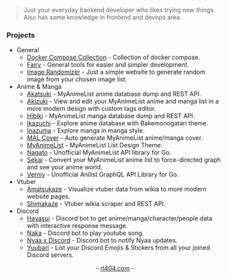 > Just your everyday backend developer who likes trying new things. Also has some knowledge in frontend and devops area.

### Projects
- General
  - [Docker Compose Collection](https://github.com/rl404/docker-compose-collections) - Collection of docker compose.
  - [Fairy](https://github.com/rl404/fairy) - General tools for easier and simpler development.
  - [Image Randomizer](https://github.com/rl404/image-randomizer) - Just a simple website to generate random image from your chosen image list.
- Anime & Manga
  - [Akatsuki](https://github.com/rl404/akatsuki) - MyAnimeList anime database dump and REST API.
  - [Akizuki](https://github.com/rl404/akizuki) - View and edit your MyAnimeList anime and manga list in a more modern design with custom tags editor.
  - [Hibiki](https://github.com/rl404/hibiki) - MyAnimeList manga database dump and REST API.
  - [Ikazuchi](https://github.com/rl404/ikazuchi) - Explore anime database with Bakemonogatari theme.
  - [Inazuma](https://github.com/rl404/inazuma) - Explore manga in manga style.
  - [MAL Cover](https://github.com/rl404/mal-cover) - Auto generate MyAnimeList anime/manga cover.
  - [MyAnimeList](https://github.com/rl404/MyAnimeList) - MyAnimeList List Design Theme.
  - [Nagato](https://github.com/rl404/nagato) - Unofficial MyAnimeList API library for Go.
  - [Sekai](https://github.com/rl404/sekai) - Convert your MyAnimeList anime list to force-directed graph and see your anime world.
  - [Verniy](https://github.com/rl404/verniy) - Unofficial Anilist GraphQL API Library for Go.
- Vtuber
  - [Amatsukaze](https://github.com/rl404/amatsukaze) - Visualize vtuber data from wikia to more modern website pages.
  - [Shimakaze](https://github.com/rl404/shimakaze) - Vtuber wikia scraper and REST API.
- Discord
  - [Hayasui](https://github.com/rl404/hayasui) - Discord bot to get anime/manga/character/people data with interactive response message.
  - [Naka](https://github.com/rl404/naka) - Discord bot to play youtube song.
  - [Nyaa x Discord](https://github.com/rl404/nyaa-x-discord) - Discord bot to notify Nyaa updates.
  - [Yuubari](https://github.com/rl404/yuubari) - List your Discord Emojis & Stickers from all your joined Discord servers.

<p align=center>- <a href='https://www.rl404.com' target='__blank'>rl404.com</a> -</p>
